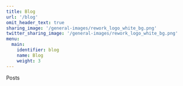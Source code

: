 ```yaml
---
title: Blog
url: '/blog'
omit_header_text: true
sharing_image: '/general-images/rework_logo_white_bg.png'
twitter_sharing_image: '/general-images/rework_logo_white_bg.png'
menu:
  main:
    identifier: blog
    name: Blog
    weight: 3
---
```


Posts
